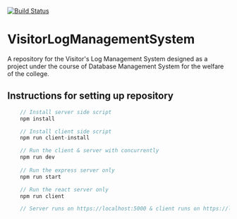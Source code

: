 [![Build Status](https://travis-ci.com/ShubhankarKG/VisitorLogManagementSystem.svg?branch=master)](https://travis-ci.com/ShubhankarKG/VisitorLogManagementSystem)

# VisitorLogManagementSystem

A repository for the Visitor's Log Management System designed as a project under the course of Database Management System for the welfare of the college.

## Instructions for setting up repository

```javascript
    // Install server side script
    npm install

    // Install client side script
    npm run client-install

    // Run the client & server with concurrently
    npm run dev
    
    // Run the express server only
    npm run start

    // Run the react server only
    npm run client

    // Server runs on https://localhost:5000 & client runs on https://localhost:3000


```